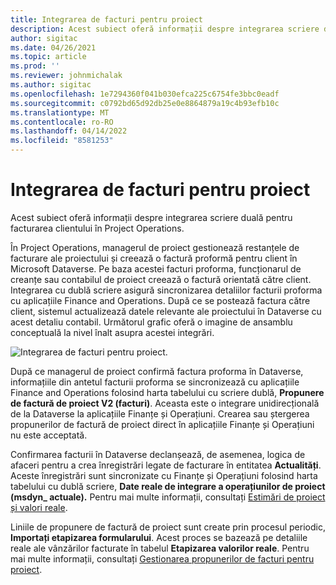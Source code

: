 ```yaml
---
title: Integrarea de facturi pentru proiect
description: Acest subiect oferă informații despre integrarea scriere duală pentru facturarea clientului în Project Operations.
author: sigitac
ms.date: 04/26/2021
ms.topic: article
ms.prod: ''
ms.reviewer: johnmichalak
ms.author: sigitac
ms.openlocfilehash: 1e7294360f041b030efca225c6754fe3bbc0eadf
ms.sourcegitcommit: c0792bd65d92db25e0e8864879a19c4b93efb10c
ms.translationtype: MT
ms.contentlocale: ro-RO
ms.lasthandoff: 04/14/2022
ms.locfileid: "8581253"
---
```

# <a name="project-invoice-integration"></a>Integrarea de facturi pentru proiect

Acest subiect oferă informații despre integrarea scriere duală pentru facturarea clientului în Project Operations.

În Project Operations, managerul de proiect gestionează restanțele de facturare ale proiectului și creează o factură proformă pentru client în Microsoft Dataverse. Pe baza acestei facturi proforma, funcționarul de creanțe sau contabilul de proiect creează o factură orientată către client. Integrarea cu dublă scriere asigură sincronizarea detaliilor facturii proforma cu aplicațiile Finance and Operations. După ce se postează factura către client, sistemul actualizează datele relevante ale proiectului în Dataverse cu acest detaliu contabil. Următorul grafic oferă o imagine de ansamblu conceptuală la nivel înalt asupra acestei integrări.

   ![Integrarea de facturi pentru proiect.](./media/DW5Invoicing.png)

După ce managerul de proiect confirmă factura proforma în Dataverse, informațiile din antetul facturii proforma se sincronizează cu aplicațiile Finance and Operations folosind harta tabelului cu scriere dublă, **Propunere de factură de proiect V2 (facturi)**. Aceasta este o integrare unidirecțională de la Dataverse la aplicațiile Finanțe și Operațiuni. Crearea sau ștergerea propunerilor de factură de proiect direct în aplicațiile Finanțe și Operațiuni nu este acceptată.

Confirmarea facturii în Dataverse declanșează, de asemenea, logica de afaceri pentru a crea înregistrări legate de facturare în entitatea **Actualități**. Aceste înregistrări sunt sincronizate cu Finanțe și Operațiuni folosind harta tabelului cu dublă scriere, **Date reale de integrare a operațiunilor de proiect (msdyn\_ actuale).** Pentru mai multe informații, consultați [Estimări de proiect și valori reale](resource-dual-write-estimates-actuals.md). 

Liniile de propunere de factură de proiect sunt create prin procesul periodic, **Importați etapizarea formularului**. Acest proces se bazează pe detaliile reale ale vânzărilor facturate în tabelul **Etapizarea valorilor reale**. Pentru mai multe informații, consultați [Gestionarea propunerilor de facturi pentru proiect](../invoicing/format-update-project-invoice-proposals.md#create-project-invoice-proposals). 
